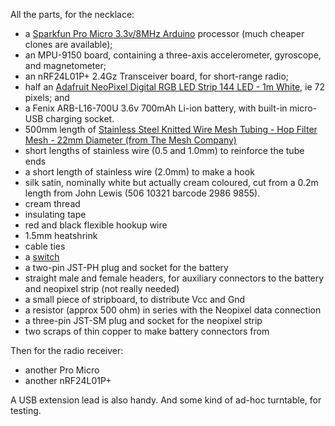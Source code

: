 All the parts, for the necklace:

- a [Sparkfun Pro Micro 3.3v/8MHz Arduino](https://www.sparkfun.com/products/12587) processor (much cheaper clones are available);
- an MPU-9150 board, containing a three-axis accelerometer, gyroscope, and magnetometer;
- an nRF24L01P+ 2.4Gz Transceiver board, for short-range radio; 
- half an [Adafruit NeoPixel Digital RGB LED Strip 144 LED - 1m White](https://www.adafruit.com/product/1507), ie 72 pixels; and
- a Fenix ARB-L16-700U 3.6v 700mAh Li-ion battery, with built-in micro-USB charging socket.
- 500mm length of [Stainless Steel Knitted Wire Mesh Tubing - Hop Filter Mesh - 22mm Diameter (from The Mesh Company)](https://www.wireandstuff.co.uk/products/Hop-Filter-Mesh---Stainless-Steel-Knitted-Tubing---22mm-Width-79.html)
- short lengths of stainless wire (0.5 and 1.0mm) to reinforce the tube ends
- a short length of stainless wire (2.0mm) to make a hook
- silk satin, nominally white but actually cream coloured, cut from a 0.2m length from John Lewis (506 10321 barcode 2986 9855).
- cream thread
- insulating tape
- red and black flexible hookup wire
- 1.5mm heatshrink
- cable ties
- a [switch](https://cpc.farnell.com/eao/09-03290-01/slide-switch-spdt-vert/dp/SW03106?CMP=TREML007-005)
- a two-pin JST-PH plug and socket for the battery
- straight male and female headers, for auxiliary connectors to the battery and neopixel strip (not really needed)
- a small piece of stripboard, to distribute Vcc and Gnd
- a resistor (approx 500 ohm) in series with the Neopixel data connection
- a three-pin JST-SM plug and socket for the neopixel strip
- two scraps of thin copper to make battery connectors from

Then for the radio receiver:
- another Pro Micro
- another nRF24L01P+

A USB extension lead is also handy.   And some kind of ad-hoc turntable, for testing. 